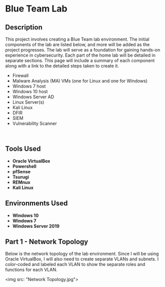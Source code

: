 <h1>Blue Team Lab</h1>



<body>
  <h2>Description</h2>
  <p>This project involves creating a Blue Team lab environment. The initial components of the lab are listed below, and more will be added as the project progresses. The lab will serve as a foundation for gaining hands-on experience in cybersecurity. Each part of the home lab will be detailed in separate sections. This page will include a summary of each component along with a link to the detailed steps taken to create it.</p>
  <ul>
    <li>Firewall</li>
    <li>Malware Analysis (MA) VMs (one for Linux and one for Windows)</li>
    <li>Windows 7 host</li>
    <li>Windows 10 host</li>
    <li>Windows Server AD</li>
    <li>Linux Server(s)</li>
    <li>Kali Linux</li>
    <li>DFIR</li>
    <li>SIEM</li>
    <li>Vulnerability Scanner</li>
  </ul>
</body>

<br />


<h2>Tools Used</h2>

- <b>Oracle VirtualBox</b> 
- <b>Powershell</b>
- <b>pfSense</b>
- <b>Tsurugi</b>
- <b>REMnux</b>
- <b>Kali Linux</b>

<h2>Environments Used</h2>

- <b>Windows 10</b>
- <b>Windows 7</b>
- <b>Windows Server 2019</b>

<h2>Part 1 - Network Topology</h2>
<p>Below is the network topology of the lab environment. Since I will be using Oracle VirtualBox, I will also need to create separate VLANs and subnets. I color-coded and labeled each VLAN to show the separate roles and functions for each VLAN.</p>

<img src: "Network Topology.jpg">
